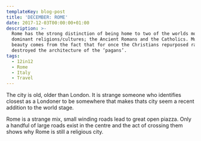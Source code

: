 ```yaml
---
templateKey: blog-post
title: 'DECEMBER: ROME'
date: 2017-12-03T00:00:00+01:00
description: >-
  Rome has the strong distinction of being home to two of the worlds most
  dominant religions/cultures; the Ancient Romans and the Catholics. Much of its
  beauty comes from the fact that for once the Christians repurposed rather than
  destroyed the architecture of the ‘pagans’.
tags:
  - 12in12
  - Rome
  - Italy
  - Travel
---
```

The city is old, older than London. It is strange someone who identifies closest as a Londoner to be somewhere that makes thats city seem a recent addition to the world stage. 

Rome is a strange mix, small winding roads lead to great open piazza. Only a handful of large roads exist in the centre and the act of crossing them shows why Rome is still a religious city.
